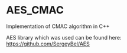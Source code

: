 # AES_CMAC
Implementation of CMAC algorithm in C++

AES library which was used can be found here:
https://github.com/SergeyBel/AES
